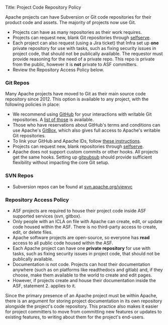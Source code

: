 Title: Project Code Repository Policy

Apache projects can have Subversion or Git code repositories for their product code and assets. The majority of projects now use Git.

  - Projects can have as many repositories as their work requires.
  - Projects can request new, blank Git repositories through <a href="https://selfserve.apache.org" target="_blank">selfserve</a>.
  - Each project can also request (using a Jira ticket) that Infra set up **one** private repository for use with tasks, such as fixing security issues in project code, that should not be publically available. The requestor must provide reasoning for the need of a private repo. This repo is private from the public, however it is **not** private to ASF committers. 
  - Review the Repository Access Policy below.

### Git Repos ###

Many Apache projects have moved to Git as their main source code repository since 2012. This option is available to any project, with the following policies in place:

  - We recommend using <a href="https://github.com/apache/" target="_blank">GitHub</a> for your interactions with writable Git repositories. A <a href="http://github.com/apache/" target="_blank">list of those</a> is available.
  - Those who have reservations about GitHub's terms and conditions can use Apache's <a href="https://gitbox.apache.org/" target="_blank">GitBox</a>, which also gives full access to Apache's writable Git repositories.
  - To link your GitHub and Apache IDs, follow <a href="https://gitbox.apache.org/setup/" target="_blank">these instructions</a>.
  - Projects can request new, blank repositories through <a href="https://selfserve.apache.org" target="_blank">selfserve</a>.
  - Apache does not support custom commits or other hooks. All projects get the same hooks. Setting up <a href="https://github.com/apache/infrastructure-puppet/tree/deployment/modules/gitpubsub" target="_blank">gitpubsub</a> should provide sufficient flexibility without impacting the core Git setup. 

### SVN Repos ###

  - Subversion repos can be found at <a href="https://svn.apache.org/viewvc" target="_blank">svn.apache.org/viewvc<a>


### Repository Access Policy ###

  - ASF projects are required to house their project code inside ASF supported services (svn, gitbox).
  - Only people with an ICLA on file with Apache can create, edit, or update code housed within the ASF. There is no third-party access to create, edit, or delete files.
  - Apache software projects are open-source, so everyone has **read** access to all public code housed within the ASF.
  - Each Apache project can have one **private repository** for use with tasks, such as fixing security issues in project code, that should not be publically available.
  - Documentation is not code. Projects can host their documentation anywhere (such as on platforms like readthedocs and gitlab) and, if they choose, make them available to the world to create and edit pages.
  - However, if projects create and house their documentation inside the ASF, statement 2. applies to it.

Since the primary presence of an Apache project must be within Apache, there is an argument for storing project documentation in its own repository alongside the project's code repository. This practice also makes it easier for project committers to move from committing new features or updates to existing features, to writing about them for the project's end-users.